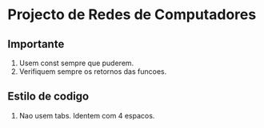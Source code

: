 Projecto de Redes de Computadores
=================================

Importante
------------
1. Usem const sempre que puderem.
2. Verifiquem sempre os retornos das funcoes.

Estilo de codigo
------------------
1. Nao usem tabs. Identem com 4 espacos.
